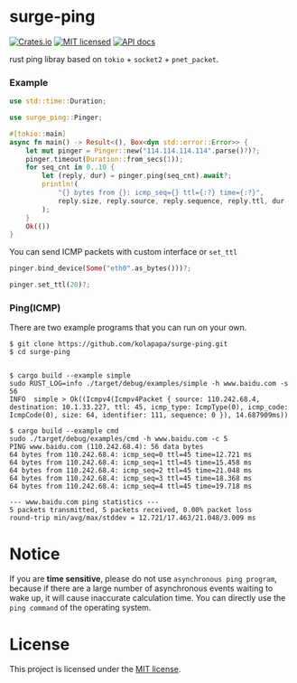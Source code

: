 # surge-ping
[![Crates.io](https://img.shields.io/crates/v/surge-ping.svg)](https://crates.io/crates/surge-ping)
[![MIT licensed](https://img.shields.io/badge/license-MIT-blue.svg)](https://github.com/kolapapa/surge-ping/blob/main/LICENSE)
[![API docs](https://docs.rs/surge-ping/badge.svg)](http://docs.rs/surge-ping)

rust ping libray based on `tokio` + `socket2` + `pnet_packet`.

### Example
```rust
use std::time::Duration;

use surge_ping::Pinger;

#[tokio::main]
async fn main() -> Result<(), Box<dyn std::error::Error>> {
    let mut pinger = Pinger::new("114.114.114.114".parse()?)?;
    pinger.timeout(Duration::from_secs(1));
    for seq_cnt in 0..10 {
        let (reply, dur) = pinger.ping(seq_cnt).await?;
        println!(
            "{} bytes from {}: icmp_seq={} ttl={:?} time={:?}",
            reply.size, reply.source, reply.sequence, reply.ttl, dur
        );
    }
    Ok(())
}

```

You can send ICMP packets with custom interface or `set_ttl`
```rust
pinger.bind_device(Some("eth0".as_bytes()))?;

pinger.set_ttl(20)?;
```


### Ping(ICMP)
There are two example programs that you can run on your own.
```shell
$ git clone https://github.com/kolapapa/surge-ping.git
$ cd surge-ping


$ cargo build --example simple
sudo RUST_LOG=info ./target/debug/examples/simple -h www.baidu.com -s 56
INFO  simple > Ok((Icmpv4(Icmpv4Packet { source: 110.242.68.4, destination: 10.1.33.227, ttl: 45, icmp_type: IcmpType(0), icmp_code: IcmpCode(0), size: 64, identifier: 111, sequence: 0 }), 14.687909ms))

$ cargo build --example cmd
sudo ./target/debug/examples/cmd -h www.baidu.com -c 5
PING www.baidu.com (110.242.68.4): 56 data bytes
64 bytes from 110.242.68.4: icmp_seq=0 ttl=45 time=12.721 ms
64 bytes from 110.242.68.4: icmp_seq=1 ttl=45 time=15.458 ms
64 bytes from 110.242.68.4: icmp_seq=2 ttl=45 time=21.048 ms
64 bytes from 110.242.68.4: icmp_seq=3 ttl=45 time=18.368 ms
64 bytes from 110.242.68.4: icmp_seq=4 ttl=45 time=19.718 ms

--- www.baidu.com ping statistics ---
5 packets transmitted, 5 packets received, 0.00% packet loss
round-trip min/avg/max/stddev = 12.721/17.463/21.048/3.009 ms
```

# Notice
If you are **time sensitive**, please do not use `asynchronous ping program`, because if there are a large number of asynchronous events waiting to wake up, it will cause inaccurate calculation time. You can directly use the `ping command` of the operating system.


# License
This project is licensed under the [MIT license].

[MIT license]: https://github.com/kolapapa/surge-ping/blob/main/LICENSE
